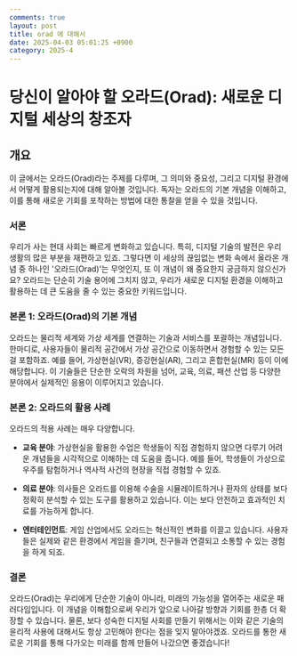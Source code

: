 ```yaml
---
comments: true
layout: post
title: orad 에 대해서
date: 2025-04-03 05:01:25 +0900
category: 2025-4
---
```


# 당신이 알아야 할 오라드(Orad): 새로운 디지털 세상의 창조자

## 개요
이 글에서는 오라드(Orad)라는 주제를 다루며, 그 의미와 중요성, 그리고 디지털 환경에서 어떻게 활용되는지에 대해 알아볼 것입니다. 독자는 오라드의 기본 개념을 이해하고, 이를 통해 새로운 기회를 포착하는 방법에 대한 통찰을 얻을 수 있을 것입니다.

### 서론
우리가 사는 현대 사회는 빠르게 변화하고 있습니다. 특히, 디지털 기술의 발전은 우리 생활의 많은 부분을 재편하고 있죠. 그렇다면 이 세상의 끊임없는 변화 속에서 올라온 개념 중 하나인 '오라드(Orad)'는 무엇인지, 또 이 개념이 왜 중요한지 궁금하지 않으신가요? 오라드는 단순히 기술 용어에 그치지 않고, 우리가 새로운 디지털 환경을 이해하고 활용하는 데 큰 도움을 줄 수 있는 중요한 키워드입니다.

### 본론 1: 오라드(Orad)의 기본 개념
오라드는 물리적 세계와 가상 세계를 연결하는 기술과 서비스를 포괄하는 개념입니다. 한마디로, 사용자들이 물리적 공간에서 가상 공간으로 이동하면서 경험할 수 있는 모든 걸 포함하죠. 예를 들어, 가상현실(VR), 증강현실(AR), 그리고 혼합현실(MR) 등이 이에 해당합니다. 이 기술들은 단순한 오락의 차원을 넘어, 교육, 의료, 패션 산업 등 다양한 분야에서 실제적인 응용이 이루어지고 있습니다.

### 본론 2: 오라드의 활용 사례
오라드의 적용 사례는 매우 다양합니다. 

- **교육 분야**: 가상현실을 활용한 수업은 학생들이 직접 경험하지 않으면 다루기 어려운 개념들을 시각적으로 이해하는 데 도움을 줍니다. 예를 들어, 학생들이 가상으로 우주를 탐험하거나 역사적 사건의 현장을 직접 경험할 수 있죠.

- **의료 분야**: 의사들은 오라드를 이용해 수술을 시뮬레이트하거나 환자의 상태를 보다 정확히 분석할 수 있는 도구를 활용하고 있습니다. 이는 보다 안전하고 효과적인 치료를 가능하게 합니다.

- **엔터테인먼트**: 게임 산업에서도 오라드는 혁신적인 변화를 이끌고 있습니다. 사용자들은 실제와 같은 환경에서 게임을 즐기며, 친구들과 연결되고 소통할 수 있는 경험을 하게 되죠.

### 결론
오라드(Orad)는 우리에게 단순한 기술이 아니라, 미래의 가능성을 열어주는 새로운 패러다임입니다. 이 개념을 이해함으로써 우리가 앞으로 나아갈 방향과 기회를 한층 더 확장할 수 있습니다. 물론, 보다 성숙한 디지털 사회를 만들기 위해서는 이와 같은 기술의 윤리적 사용에 대해서도 항상 고민해야 한다는 점을 잊지 말아야겠죠. 오라드를 통한 새로운 기회를 통해 다가오는 미래를 함께 만들어 나갔으면 좋겠습니다!